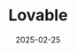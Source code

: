 ---  
layout: startup_page  
title: "Lovable"  
id: "lovable.dev"  
permalink: "/lovablelovable.dev02252025/"  
website: "https://lovable.dev/"  
funding_round: "Pre-Series A"  
funding_amount: "$15M"  
investors: "Creandum, Visionaries Club, Charlie Songhurst, Adam D’Angelo, Thomas Wolf, Eric Bernhardsson"  
about: "Lovable is a Swedish AI startup that allows anyone to create production-ready software without coding knowledge. Its GPT Engineer can ship fully functional web apps, and the platform has 500,000 users building over 25,000 new products daily."  
markets: "AI, Software Development"  
hq: "Stockholm, Sweden"  
founded_year: "2023"  
linkedin: "https://www.linkedin.com/company/lovable-dev"  
twitter: "https://twitter.com/lovable_dev"  
instagram: ""  
facebook: "https://www.facebook.com/Lovabledev-61573106069548"  
crunchbase: "https://www.crunchbase.com/organization/lovable-803a"  
pitchbook: "https://pitchbook.com/profiles/company/600908-32"  

date_display: "25-Feb-2025"  
date: "2025-02-25"

# SEO Optimization  
meta_title: "Lovable - Pre-Series A Funding ($15M)"  
meta_description: "Lovable, Lovable is a Swedish AI startup that allows anyone to create production-ready software without coding knowledge. Its GPT Engineer can ship fully funct..."  
meta_keywords: "Lovable, AI, Software Development, Pre-Series A funding"  
canonical_url: "https://startup.projectstartups.com/lovablelovable.dev02252025/"  
---
